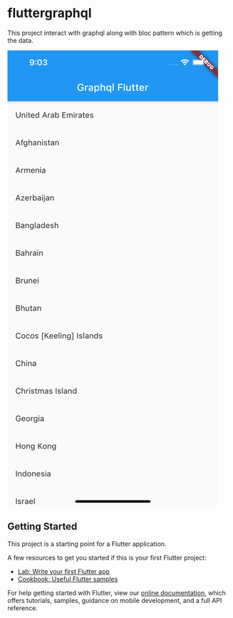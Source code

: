 # fluttergraphql

This project interact with graphql along with bloc pattern which is getting the data.

![alt text](https://github.com/hireflutter-dev/hf-graphql-bloc-flutter/blob/master/screenshots/home_screen.png)

## Getting Started

This project is a starting point for a Flutter application.

A few resources to get you started if this is your first Flutter project:

- [Lab: Write your first Flutter app](https://flutter.dev/docs/get-started/codelab)
- [Cookbook: Useful Flutter samples](https://flutter.dev/docs/cookbook)

For help getting started with Flutter, view our
[online documentation](https://flutter.dev/docs), which offers tutorials,
samples, guidance on mobile development, and a full API reference.
